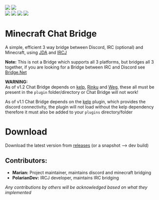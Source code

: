 [![](https://img.shields.io/badge/Discord-7289DA?style=for-the-badge&logo=discord&logoColor=white)](https://discord.gg/zSWjKVvfNy)
[![](https://img.shields.io/badge/GitHub-100000?style=for-the-badge&logo=github&logoColor=white)](https://github.com/CraftTogether) <BR>
![](https://img.shields.io/badge/Maintained%3F-yes-green.svg)
[![](https://img.shields.io/github/downloads/CraftTogether/Weg/total.svg)](https://github.com/CraftTogether/chat-bridge/releases)
![](https://img.shields.io/github/issues/CraftTogether/chat-bridge.svg)
![](https://img.shields.io/github/issues-pr/CraftTogether/chat-bridge.svg)
# Minecraft Chat Bridge
A simple, efficient 3 way bridge between Discord, IRC (optional) and Minecraft, using 
[JDA](https://github.com/DV8FromTheWorld/JDA) and [IRCJ](https://gitlab.com/PolarianDev/ircj) <BR>

**Note:** This is not a Bridge which supports all 3 platforms, but bridges all 3 together, if you
are looking for a Bridge between IRC and Discord see [Bridge.Net](https://gitlab.com/PolarianDev/bridge.net)

**WARNING:** <BR>
As of v1.2 Chat Bridge depends on [kelp](https://github.com/CraftTogether/Kelp), [Rinku](https://github.com/CraftTogether/Rinku) and [Weg](https://github.com/CraftTogether/weg), these all must be present in the `plugin` folder/directory or Chat Bridge will not work! 

As of v1.1 Chat Bridge depends on the [kelp](https://github.com/CraftTogether/Kelp) plugin, which provides the discord connectivity, the plugin will not load without the kelp dependency therefore it must also be added to your `plugins` directory/folder

# Download
Download the latest version from [releases](https://github.com/CraftTogether/chat-bridge/releases) (or a snapshot --> dev build)

## Contributors:
- **Marian:** Project maintainer, maintains discord and minecraft bridging
- **PolarianDev:** IRCJ developer, maintains IRC bridging

*Any contributions by others will be acknowledged based on what they implemented*
